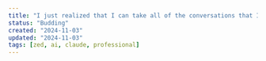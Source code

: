 ```yaml
---
title: "I just realized that I can take all of the conversations that I have with Claude in Zed and use them for learning purposes. All of the conversations are stored in files in a directory on my computer. I could literally take them and ask Claude to do things such as distill the concepts into bullet points, or create Q/A flashcards, or extract commands."
status: "Budding"
created: "2024-11-03"
updated: "2024-11-03"
tags: [zed, ai, claude, professional]
---
```


